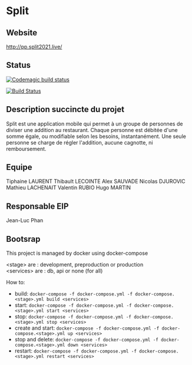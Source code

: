 # Split

## Website
http://pp.split2021.live/

## Status

[![Codemagic build status](https://api.codemagic.io/apps/5dadd852813e33528455eb5e/5dadd852813e33528455eb5d/status_badge.svg)](https://codemagic.io/apps/5dadd852813e33528455eb5e/5dadd852813e33528455eb5d/latest_build)

[![Build Status](https://dev.azure.com/valentinrubio/Split/_apis/build/status/split2021.Split?branchName=master)](https://dev.azure.com/valentinrubio/Split/_build/latest?definitionId=1&branchName=master)

## Description succincte du projet

Split est une application mobile qui permet à un groupe de personnes de diviser une addition au restaurant.
Chaque personne est débitée d'une somme égale, ou modifiable selon les besoins, instantanément.
Une seule personne se charge de régler l'addition, aucune cagnotte, ni remboursement.

## Equipe

Tiphaine LAURENT
Thibault LECOINTE
Alex SAUVADE
Nicolas DJUROVIC
Mathieu LACHENAIT
Valentin RUBIO
Hugo MARTIN

## Responsable EIP

Jean-Luc Phan

## Bootsrap

This project is managed by docker using docker-compose

\<stage\> are : development, preproduction or production
<br>
\<services\> are : db, api or none (for all)

How to:
- build: `docker-compose -f docker-compose.yml -f docker-compose.<stage>.yml build <services>`
- start: `docker-compose -f docker-compose.yml -f docker-compose.<stage>.yml start <services>`
- stop: `docker-compose -f docker-compose.yml -f docker-compose.<stage>.yml stop <services>`
- create and start: `docker-compose -f docker-compose.yml -f docker-compose.<stage>.yml up <services>`
- stop and delete: `docker-compose -f docker-compose.yml -f docker-compose.<stage>.yml down <services>`
- restart: `docker-compose -f docker-compose.yml -f docker-compose.<stage>.yml restart <services>`
